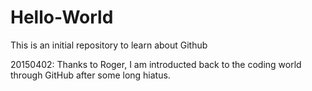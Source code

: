 # Hello-World
This is an initial repository to learn about Github

20150402: Thanks to Roger, I am introducted back to the coding world through GitHub after some long hiatus. 

